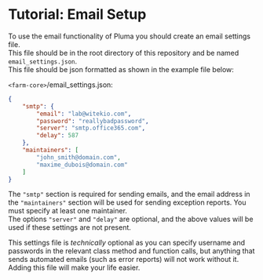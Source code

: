 # Tutorial: Email Setup

To use the email functionality of Pluma you should create an email settings file.  
This file should be in the root directory of this repository and be named `email_settings.json`.  
This file should be json formatted as shown in the example file below:

`<farm-core>`/email_settings.json:

```json
{
    "smtp": {
        "email": "lab@witekio.com",
        "password": "reallybadpassword",
        "server": "smtp.office365.com",
        "delay": 587
    },
    "maintainers": [
        "john_smith@domain.com",
        "maxime_dubois@domain.com"
    ]
}
```

The `"smtp"` section is required for sending emails, and the email address in the `"maintainers"` section will be used for sending exception reports. You must specify at least one maintainer.  
The options `"server"` and `"delay"` are optional, and the above values will be used if these settings are not present.

This settings file is _technically_ optional as you can specify username and passwords in the relevant class method and function calls, but anything that sends automated emails (such as error reports) will not work without it.  
Adding this file will make your life easier.
